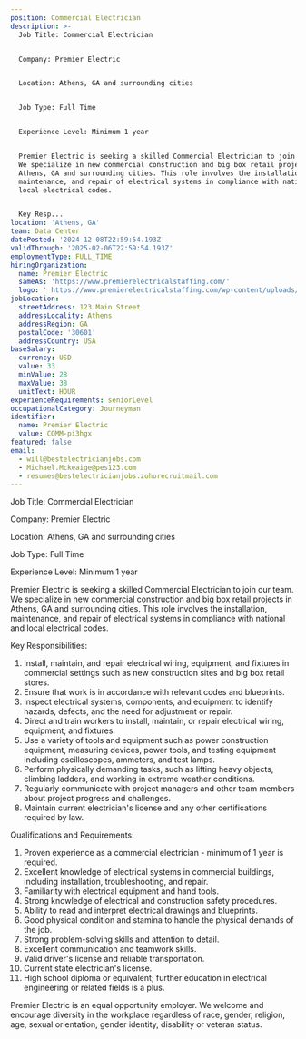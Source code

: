 ```yaml
---
position: Commercial Electrician
description: >-
  Job Title: Commercial Electrician


  Company: Premier Electric


  Location: Athens, GA and surrounding cities


  Job Type: Full Time


  Experience Level: Minimum 1 year


  Premier Electric is seeking a skilled Commercial Electrician to join our team.
  We specialize in new commercial construction and big box retail projects in
  Athens, GA and surrounding cities. This role involves the installation,
  maintenance, and repair of electrical systems in compliance with national and
  local electrical codes.


  Key Resp...
location: 'Athens, GA'
team: Data Center
datePosted: '2024-12-08T22:59:54.193Z'
validThrough: '2025-02-06T22:59:54.193Z'
employmentType: FULL_TIME
hiringOrganization:
  name: Premier Electric
  sameAs: 'https://www.premierelectricalstaffing.com/'
  logo: ' https://www.premierelectricalstaffing.com/wp-content/uploads/2020/05/Premier-Electrical-Staffing-logo.png'
jobLocation:
  streetAddress: 123 Main Street
  addressLocality: Athens
  addressRegion: GA
  postalCode: '30601'
  addressCountry: USA
baseSalary:
  currency: USD
  value: 33
  minValue: 28
  maxValue: 38
  unitText: HOUR
experienceRequirements: seniorLevel
occupationalCategory: Journeyman
identifier:
  name: Premier Electric
  value: COMM-pi3hgx
featured: false
email:
  - will@bestelectricianjobs.com
  - Michael.Mckeaige@pes123.com
  - resumes@bestelectricianjobs.zohorecruitmail.com
---
```




Job Title: Commercial Electrician

Company: Premier Electric

Location: Athens, GA and surrounding cities

Job Type: Full Time

Experience Level: Minimum 1 year

Premier Electric is seeking a skilled Commercial Electrician to join our team. We specialize in new commercial construction and big box retail projects in Athens, GA and surrounding cities. This role involves the installation, maintenance, and repair of electrical systems in compliance with national and local electrical codes.

Key Responsibilities:

1. Install, maintain, and repair electrical wiring, equipment, and fixtures in commercial settings such as new construction sites and big box retail stores.
2. Ensure that work is in accordance with relevant codes and blueprints.
3. Inspect electrical systems, components, and equipment to identify hazards, defects, and the need for adjustment or repair.
4. Direct and train workers to install, maintain, or repair electrical wiring, equipment, and fixtures.
5. Use a variety of tools and equipment such as power construction equipment, measuring devices, power tools, and testing equipment including oscilloscopes, ammeters, and test lamps.
6. Perform physically demanding tasks, such as lifting heavy objects, climbing ladders, and working in extreme weather conditions.
7. Regularly communicate with project managers and other team members about project progress and challenges.
8. Maintain current electrician's license and any other certifications required by law.

Qualifications and Requirements:

1. Proven experience as a commercial electrician - minimum of 1 year is required.
2. Excellent knowledge of electrical systems in commercial buildings, including installation, troubleshooting, and repair.
3. Familiarity with electrical equipment and hand tools.
4. Strong knowledge of electrical and construction safety procedures.
5. Ability to read and interpret electrical drawings and blueprints.
6. Good physical condition and stamina to handle the physical demands of the job.
7. Strong problem-solving skills and attention to detail.
8. Excellent communication and teamwork skills.
9. Valid driver's license and reliable transportation.
10. Current state electrician's license.
11. High school diploma or equivalent; further education in electrical engineering or related fields is a plus.

Premier Electric is an equal opportunity employer. We welcome and encourage diversity in the workplace regardless of race, gender, religion, age, sexual orientation, gender identity, disability or veteran status.